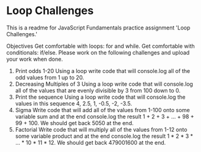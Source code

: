 #   Loop Challenges

This is a readme for JavaScript Fundamentals practice assignment 'Loop Challenges.'

Objectives
Get comfortable with loops: for and while.
Get comfortable with conditionals: if/else.
Please work on the following challenges and upload your work when done.

1. Print odds 1-20
Using a loop write code that will console.log all of the odd values from 1 up to 20.
2. Decreasing Multiples of 3
Using a loop write code that will console.log all of the values that are evenly divisible by 3 from 100 down to 0.
3. Print the sequence
Using a loop write code that will console.log the values in this sequence 4, 2.5, 1, -0.5, -2, -3.5.
4. Sigma
Write code that will add all of the values from 1-100 onto some variable sum and at the end console.log the result 1 + 2 + 3 + ... + 98 + 99 + 100. We should get back 5050 at the end.
5. Factorial
Write code that will multiply all of the values from 1-12 onto some variable product and at the end console.log the result 1 * 2 * 3 * ... * 10 * 11 * 12. We should get back 479001600 at the end.
